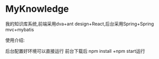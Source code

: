 # MyKnowledge
我的知识库系统,前端采用dva+ant design+React,后台采用Spring+Spring mvc+mybatis

使用介绍:

后台配置好环境可以直接运行
前台下载后 npm install +npm start运行
